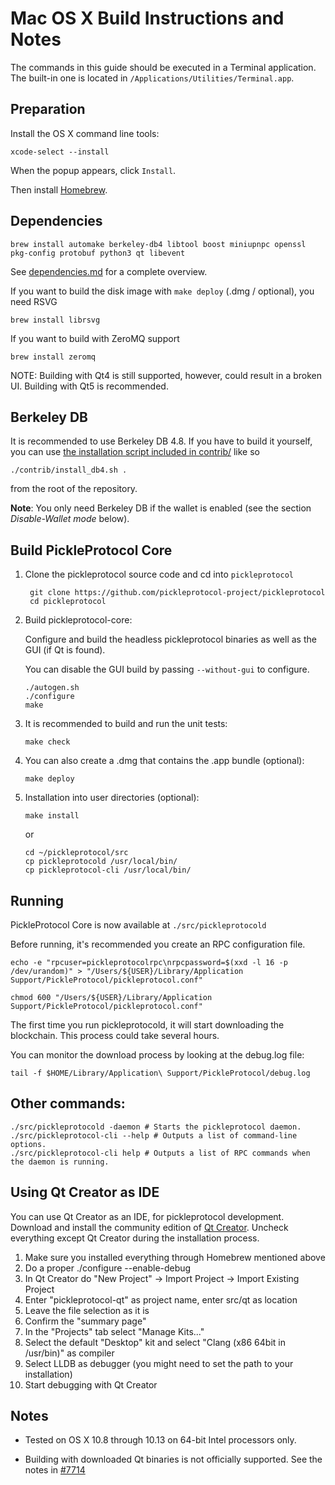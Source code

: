 Mac OS X Build Instructions and Notes
====================================
The commands in this guide should be executed in a Terminal application.
The built-in one is located in `/Applications/Utilities/Terminal.app`.

Preparation
-----------
Install the OS X command line tools:

`xcode-select --install`

When the popup appears, click `Install`.

Then install [Homebrew](https://brew.sh).

Dependencies
----------------------

    brew install automake berkeley-db4 libtool boost miniupnpc openssl pkg-config protobuf python3 qt libevent

See [dependencies.md](dependencies.md) for a complete overview.

If you want to build the disk image with `make deploy` (.dmg / optional), you need RSVG

    brew install librsvg

If you want to build with ZeroMQ support
    
    brew install zeromq

NOTE: Building with Qt4 is still supported, however, could result in a broken UI. Building with Qt5 is recommended.

Berkeley DB
-----------
It is recommended to use Berkeley DB 4.8. If you have to build it yourself,
you can use [the installation script included in contrib/](/contrib/install_db4.sh)
like so

```shell
./contrib/install_db4.sh .
```

from the root of the repository.

**Note**: You only need Berkeley DB if the wallet is enabled (see the section *Disable-Wallet mode* below).

Build PickleProtocol Core
------------------------

1. Clone the pickleprotocol source code and cd into `pickleprotocol`

        git clone https://github.com/pickleprotocol-project/pickleprotocol
        cd pickleprotocol

2.  Build pickleprotocol-core:

    Configure and build the headless pickleprotocol binaries as well as the GUI (if Qt is found).

    You can disable the GUI build by passing `--without-gui` to configure.

        ./autogen.sh
        ./configure
        make

3.  It is recommended to build and run the unit tests:

        make check

4.  You can also create a .dmg that contains the .app bundle (optional):

        make deploy

5.  Installation into user directories (optional):

        make install

    or

        cd ~/pickleprotocol/src
        cp pickleprotocold /usr/local/bin/
        cp pickleprotocol-cli /usr/local/bin/

Running
-------

PickleProtocol Core is now available at `./src/pickleprotocold`

Before running, it's recommended you create an RPC configuration file.

    echo -e "rpcuser=pickleprotocolrpc\nrpcpassword=$(xxd -l 16 -p /dev/urandom)" > "/Users/${USER}/Library/Application Support/PickleProtocol/pickleprotocol.conf"

    chmod 600 "/Users/${USER}/Library/Application Support/PickleProtocol/pickleprotocol.conf"

The first time you run pickleprotocold, it will start downloading the blockchain. This process could take several hours.

You can monitor the download process by looking at the debug.log file:

    tail -f $HOME/Library/Application\ Support/PickleProtocol/debug.log

Other commands:
-------

    ./src/pickleprotocold -daemon # Starts the pickleprotocol daemon.
    ./src/pickleprotocol-cli --help # Outputs a list of command-line options.
    ./src/pickleprotocol-cli help # Outputs a list of RPC commands when the daemon is running.

Using Qt Creator as IDE
------------------------
You can use Qt Creator as an IDE, for pickleprotocol development.
Download and install the community edition of [Qt Creator](https://www.qt.io/download/).
Uncheck everything except Qt Creator during the installation process.

1. Make sure you installed everything through Homebrew mentioned above
2. Do a proper ./configure --enable-debug
3. In Qt Creator do "New Project" -> Import Project -> Import Existing Project
4. Enter "pickleprotocol-qt" as project name, enter src/qt as location
5. Leave the file selection as it is
6. Confirm the "summary page"
7. In the "Projects" tab select "Manage Kits..."
8. Select the default "Desktop" kit and select "Clang (x86 64bit in /usr/bin)" as compiler
9. Select LLDB as debugger (you might need to set the path to your installation)
10. Start debugging with Qt Creator

Notes
-----

* Tested on OS X 10.8 through 10.13 on 64-bit Intel processors only.

* Building with downloaded Qt binaries is not officially supported. See the notes in [#7714](https://github.com/bitcoin/bitcoin/issues/7714)
